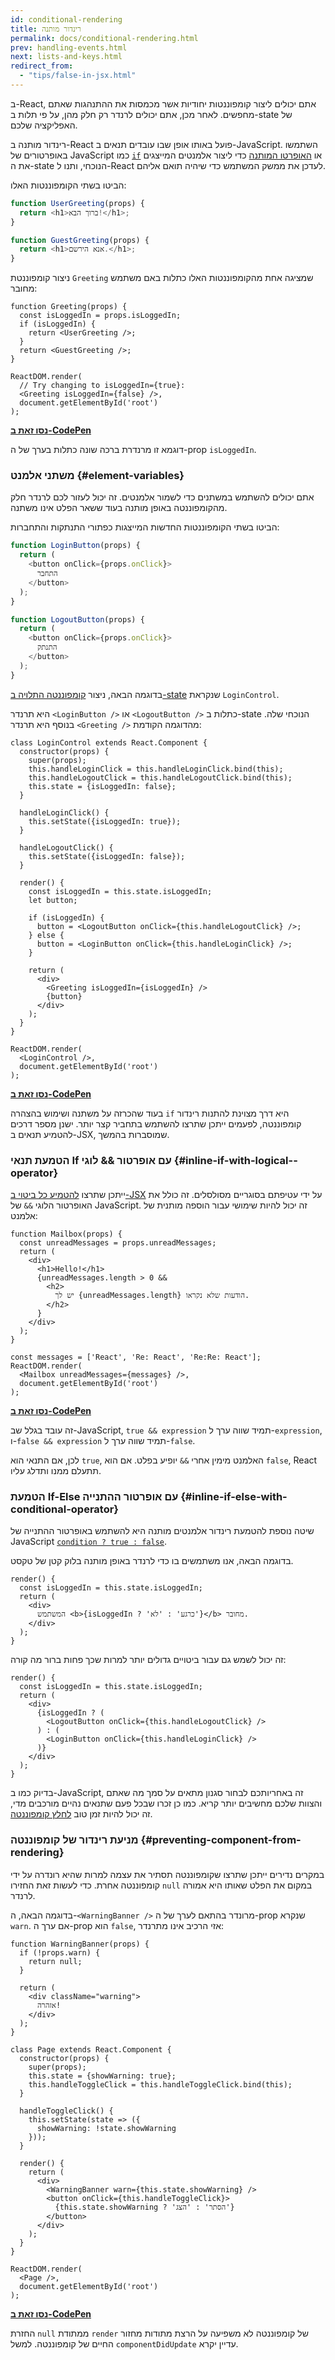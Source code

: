 ```yaml
---
id: conditional-rendering
title: רינדור מותנה
permalink: docs/conditional-rendering.html
prev: handling-events.html
next: lists-and-keys.html
redirect_from:
  - "tips/false-in-jsx.html"
---
```


ב-React, אתם יכולים ליצור קומפוננטות יחודיות אשר מכמסות את ההתנהגות שאתם מחפשים. לאחר מכן, אתם יכולים לרנדר רק חלק מהן, על פי תלות ב-state של האפליקציה שלכם.

רינדור מותנה ב-React פועל באותו אופן שבו עובדים תנאים ב-JavaScript. השתמשו באופרטורים של JavaScript כמו [`if`](https://developer.mozilla.org/en-US/docs/Web/JavaScript/Reference/Statements/if...else) או [האופרטו המותנה](https://developer.mozilla.org/en/docs/Web/JavaScript/Reference/Operators/Conditional_Operator) כדי ליצור אלמנטים המייצגים את ה-state הנוכחי, ותנו ל-React לעדכן את ממשק המשתמש כדי שיהיה תואם אליהם.

הביטו בשתי הקומפוננטות האלו:

```js
function UserGreeting(props) {
  return <h1>ברוך הבא!</h1>;
}

function GuestGreeting(props) {
  return <h1>אנא הירשם.</h1>;
}
```

ניצור קומפוננטת `Greeting` שמציגה אחת מהקומפוננטות האלו כתלות באם משתמש מחובר:

```javascript{3-7,11,12}
function Greeting(props) {
  const isLoggedIn = props.isLoggedIn;
  if (isLoggedIn) {
    return <UserGreeting />;
  }
  return <GuestGreeting />;
}

ReactDOM.render(
  // Try changing to isLoggedIn={true}:
  <Greeting isLoggedIn={false} />,
  document.getElementById('root')
);
```

[**נסו זאת ב-CodePen**](https://codepen.io/gaearon/pen/ZpVxNq?editors=0011)

דוגמא זו מרנדרת ברכה שונה כתלות בערך של ה-prop `isLoggedIn`.

### משתני אלמנט {#element-variables}

אתם יכולים להשתמש במשתנים כדי לשמור אלמנטים. זה יכול לעזור לכם לרנדר חלק מהקומפוננטה באופן מותנה בעוד ששאר הפלט אינו משתנה.

הביטו בשתי הקומפוננטות החדשות המייצגות כפתורי התנתקות והתחברות:

```js
function LoginButton(props) {
  return (
    <button onClick={props.onClick}>
      התחבר
    </button>
  );
}

function LogoutButton(props) {
  return (
    <button onClick={props.onClick}>
      התנתק
    </button>
  );
}
```

בדוגמה הבאה, ניצור [קומפוננטה התלויה ב-state](/docs/state-and-lifecycle.html#adding-local-state-to-a-class) שנקראת `LoginControl`.

היא תרנדר `<LoginButton />` או `<LogoutButton />` כתלות ב-state הנוכחי שלה. בנוסף היא תרנדר `<Greeting />` מהדוגמה הקודמת:

```javascript{20-25,29,30}
class LoginControl extends React.Component {
  constructor(props) {
    super(props);
    this.handleLoginClick = this.handleLoginClick.bind(this);
    this.handleLogoutClick = this.handleLogoutClick.bind(this);
    this.state = {isLoggedIn: false};
  }

  handleLoginClick() {
    this.setState({isLoggedIn: true});
  }

  handleLogoutClick() {
    this.setState({isLoggedIn: false});
  }

  render() {
    const isLoggedIn = this.state.isLoggedIn;
    let button;

    if (isLoggedIn) {
      button = <LogoutButton onClick={this.handleLogoutClick} />;
    } else {
      button = <LoginButton onClick={this.handleLoginClick} />;
    }

    return (
      <div>
        <Greeting isLoggedIn={isLoggedIn} />
        {button}
      </div>
    );
  }
}

ReactDOM.render(
  <LoginControl />,
  document.getElementById('root')
);
```

[**נסו זאת ב-CodePen**](https://codepen.io/gaearon/pen/QKzAgB?editors=0010)

בעוד שהכרזה על משתנה ושימוש בהצהרה `if` היא דרך מצוינת להתנות רינדור קומפוננטה, לפעמים ייתכן שתרצו להשתמש בתחביר קצר יותר. ישנן מספר דרכים להטמיע תנאים ב-JSX, שמוסברות בהמשך.

### הטמעת תנאי If עם אופרטור && לוגי {#inline-if-with-logical--operator}

ייתכן שתרצו [להטמיע כל ביטוי ב-JSX](/docs/introducing-jsx.html#embedding-expressions-in-jsx) על ידי עטיפתם בסוגריים מסולסלים. זה כולל את האופרטור הלוגי `&&` של JavaScript. זה יכול להיות שימושי עבור הוספה מותנית של אלמנט:

```js{6-10}
function Mailbox(props) {
  const unreadMessages = props.unreadMessages;
  return (
    <div>
      <h1>Hello!</h1>
      {unreadMessages.length > 0 &&
        <h2>
          יש לך {unreadMessages.length} הודעות שלא נקראו.
        </h2>
      }
    </div>
  );
}

const messages = ['React', 'Re: React', 'Re:Re: React'];
ReactDOM.render(
  <Mailbox unreadMessages={messages} />,
  document.getElementById('root')
);
```

[**נסו זאת ב-CodePen**](https://codepen.io/gaearon/pen/ozJddz?editors=0010)

זה עובד בגלל שב-JavaScript, `true && expression` תמיד שווה ערך ל-`expression`, ו-`false && expression` תמיד שווה ערך ל-`false`.

לכן, אם התנאי הוא `true`, האלמנט מימין אחרי `&&` יופיע בפלט. אם הוא `false`, React תתעלם ממנו ותדלג עליו.

### הטמעת If-Else עם אופרטור ההתנייה {#inline-if-else-with-conditional-operator}

שיטה נוספת להטמעת רינדור אלמנטים מותנה היא להשתמש באופרטור ההתנייה של JavaScript [`condition ? true : false`](https://developer.mozilla.org/en/docs/Web/JavaScript/Reference/Operators/Conditional_Operator).

בדוגמה הבאה, אנו משתמשים בו כדי לרנדר באופן מותנה בלוק קטן של טקסט.

```javascript{5}
render() {
  const isLoggedIn = this.state.isLoggedIn;
  return (
    <div>
      המשתמש <b>{isLoggedIn ? 'כרגע' : 'לא'}</b> מחובר.
    </div>
  );
}
```

זה יכול לשמש גם עבור ביטויים גדולים יותר למרות שכך פחות ברור מה קורה:

```js{5,7,9}
render() {
  const isLoggedIn = this.state.isLoggedIn;
  return (
    <div>
      {isLoggedIn ? (
        <LogoutButton onClick={this.handleLogoutClick} />
      ) : (
        <LoginButton onClick={this.handleLoginClick} />
      )}
    </div>
  );
}
```

בדיוק כמו ב-JavaScript, זה באחריותכם לבחור סגנון מתאים על סמך מה שאתם והצוות שלכם מחשיבים יותר קריא. כמו כן זכרו שבכל פעם שתנאים נהיים מורכבים מדי, זה יכול להיות זמן טוב [לחלץ קומפוננטה](/docs/components-and-props.html#extracting-components).

### מניעת רינדור של קומפוננטה {#preventing-component-from-rendering}

במקרים נדירים ייתכן שתרצו שקומפוננטה תסתיר את עצמה למרות שהיא רונדרה על ידי קומפוננטה אחרת. כדי לעשות זאת החזירו `null` במקום את הפלט שאותו היא אמורה לרנדר.

בדוגמה הבאה, ה-`<WarningBanner />` מרונדר בהתאם לערך של ה-prop שנקרא `warn`. אם ערך ה-prop הוא `false`, אזי הרכיב אינו מתרנדר:

```javascript{2-4,29}
function WarningBanner(props) {
  if (!props.warn) {
    return null;
  }

  return (
    <div className="warning">
      אזהרה!
    </div>
  );
}

class Page extends React.Component {
  constructor(props) {
    super(props);
    this.state = {showWarning: true};
    this.handleToggleClick = this.handleToggleClick.bind(this);
  }

  handleToggleClick() {
    this.setState(state => ({
      showWarning: !state.showWarning
    }));
  }

  render() {
    return (
      <div>
        <WarningBanner warn={this.state.showWarning} />
        <button onClick={this.handleToggleClick}>
          {this.state.showWarning ? 'הסתר' : 'הצג'}
        </button>
      </div>
    );
  }
}

ReactDOM.render(
  <Page />,
  document.getElementById('root')
);
```

[**נסו זאת ב-CodePen**](https://codepen.io/gaearon/pen/Xjoqwm?editors=0010)

החזרת `null` ממתודת `render` של קומפוננטה לא משפיעה על הרצת מתודות מחזור החיים של קומפוננטה. למשל `componentDidUpdate` עדיין יקרא.
